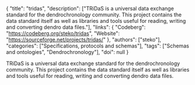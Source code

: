 {
  "title": "tridas",
  "description": ["TRiDaS is a universal data exchange standard for the dendrochronology community. This project contains the data standard itself as well as libraries and tools useful for reading, writing and converting dendro data files."],
  "links": {
    "Codeberg": "https://codeberg.org/steko/tridas",
    "Website": "https://sourceforge.net/projects/tridas/"
  },
  "authors": ["steko"],
  "categories": ["Specifications, protocols and schemas"],
  "tags": ["Schemas and ontologies", "Dendrochronology"],
  "doi": null
}

<!-- Generated by csv2md.R – do not edit by hand -->

TRiDaS is a universal data exchange standard for the dendrochronology community. This project contains the data standard itself as well as libraries and tools useful for reading, writing and converting dendro data files.
